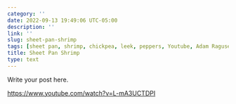```yaml
---
category: ''
date: 2022-09-13 19:49:06 UTC-05:00
description: ''
link: ''
slug: sheet-pan-shrimp
tags: [sheet pan, shrimp, chickpea, leek, peppers, Youtube, Adam Ragusea]
title: Sheet Pan Shrimp
type: text
---
```

Write your post here.

https://www.youtube.com/watch?v=L-mA3UCTDPI